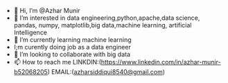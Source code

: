 - 👋 Hi, I’m @Azhar Munir
- 👀 I’m interested in data engineering,python,apache,data  science, pandas, numpy, matplotlib,big data,machine learning, artificial Intelligence
- 🌱 I’m currently learning machine learning
-  I;m curently doing job as a data engineer
- 💞️ I’m looking to collaborate with big data
- 📫 How to reach me LINKDIN:(https://www.linkedin.com/in/azhar-munir-b52068205) EMAIL:(azharsiddiqui8540@gmail.com)

<!---
Azhar512/Azhar512 is a ✨ special ✨ repository because its `README.md` (this file) appears on your GitHub profile.
You can click the Preview link to take a look at your changes.
--->
